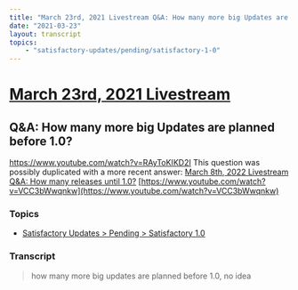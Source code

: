 ```yaml
---
title: "March 23rd, 2021 Livestream Q&A: How many more big Updates are planned before 1.0?"
date: "2021-03-23"
layout: transcript
topics:
    - "satisfactory-updates/pending/satisfactory-1-0"
---
```

# [March 23rd, 2021 Livestream](../2021-03-23.md)
## Q&A: How many more big Updates are planned before 1.0?
https://www.youtube.com/watch?v=RAyToKIKD2I
This question was possibly duplicated with a more recent answer: [March 8th, 2022 Livestream Q&A: How many releases until 1.0?](./yt-VCC3bWwqnkw.md) [https://www.youtube.com/watch?v=VCC3bWwqnkw](https://www.youtube.com/watch?v=VCC3bWwqnkw)


### Topics
* [Satisfactory Updates > Pending > Satisfactory 1.0](../topics/satisfactory-updates/pending/satisfactory-1-0.md)

### Transcript

> how many more big updates are planned before 1.0, no idea
